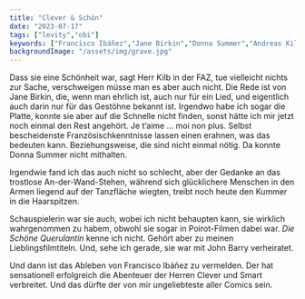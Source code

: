```yaml
---
title: "Clever & Schön"
date: "2023-07-17"
tags: ["levity","obi"]
keywords: ["Francisco Ibáñez","Jane Birkin","Donna Summer","Andreas Kilb","John Barry"]
backgroundImage: "/assets/img/grave.jpg"
---
```

Dass sie eine Schönheit war, sagt Herr Kilb in der FAZ, tue vielleicht nichts zur Sache, verschweigen müsse man es aber auch nicht. Die Rede ist von Jane Birkin, die, wenn man ehrlich ist, auch nur für ein Lied, und eigentlich auch darin nur für das Gestöhne bekannt ist. Irgendwo habe ich sogar die Platte, konnte sie aber auf die Schnelle nicht finden, sonst hätte ich mir jetzt noch einmal den Rest angehört. Je t‘aime ... moi non plus. Selbst bescheidenste Französischkenntnisse lassen einen erahnen, was das bedeuten kann. Beziehungsweise, die sind nicht einmal nötig. Da konnte Donna Summer nicht mithalten.

Irgendwie fand ich das auch nicht so schlecht, aber der Gedanke an das trostlose An-der-Wand-Stehen, während sich glücklichere Menschen in den Armen liegend auf der Tanzfläche wiegten, treibt noch heute den Kummer in die Haarspitzen.

Schauspielerin war sie auch, wobei ich nicht behaupten kann, sie wirklich wahrgenommen zu habem, obwohl sie sogar in Poirot-Filmen dabei war. *Die Schöne Querulantin* kenne ich nicht. Gehört aber zu meinen Lieblingsfilmtiteln. Und, sehe ich gerade, sie war mit John Barry verheiratet.

Und dann ist das Ableben von Francisco Ibáñez zu vermelden. Der hat sensationell erfolgreich die Abenteuer der Herren Clever und Smart verbreitet. Und das dürfte der von mir ungeliebteste aller Comics sein.